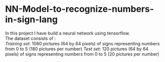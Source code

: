 # NN-Model-to-recognize-numbers-in-sign-lang

In this project I have build a neural network using tensorflow.  
The dataset consists of :  
*Training set*: 1080 pictures (64 by 64 pixels) of signs representing numbers from 0 to 5 (180 pictures per number)
*Test set*: 120 pictures (64 by 64 pixels) of signs representing numbers from 0 to 5 (20 pictures per number)
